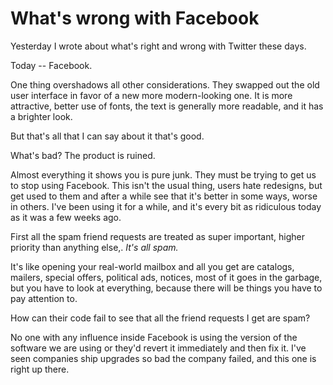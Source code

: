 # What's wrong with Facebook
Yesterday I wrote about what's right and wrong with Twitter these days. 

Today -- Facebook. 

One thing overshadows all other considerations. They swapped out the old user interface in favor of a new more modern-looking one. It is more attractive, better use of fonts, the text is generally more readable, and it has a brighter look. 

But that's all that I can say about it that's good.

What's bad? The product is ruined. 

Almost everything it shows you is pure junk. They must be trying to get us to stop using Facebook. This isn't the usual thing, users hate redesigns, but get used to them and after a while see that it's better in some ways, worse in others. I've been using it for a while, and it's every bit as ridiculous today as it was a few weeks ago. 

First all the spam friend requests are treated as super important, higher priority than anything else,. <i>It's all spam.</i>  

It's like opening your real-world mailbox and all you get are catalogs, mailers, special offers, political ads, notices, most of it goes in the garbage, but you have to look at everything, because there will be things you have to pay attention to. 

How can their code fail to see that all the friend requests I get are spam? 

No one with any influence inside Facebook is using the version of the software we are using or they'd revert it immediately and then fix it. I've seen companies ship upgrades so bad the company failed, and this one is right up there. 

